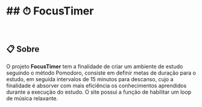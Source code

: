 <h1> ## ⏱ FocusTimer </h1>

<h1>
  <img src"/assets/capa.readme.gif">
</h1>

## 📋 Sobre

O projeto **FocusTimer** tem a finalidade de criar um ambiente de estudo seguindo o método Pomodoro, consiste em definir metas de duração para o estudo, em seguida intervalos de 15 minutos para descanso, cujo a finalidade é absorver com mais eficiência os conhecimentos aprendidos durante a execução do estudo. O site possui a função de habilitar um loop de música relaxante.